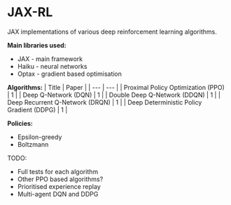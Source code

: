 # JAX-RL
JAX implementations of various deep reinforcement learning algorithms.

**Main libraries used:**
* JAX - main framework
* Haiku - neural networks
* Optax - gradient based optimisation

**Algorithms:**
| Title | Paper |
| --- | --- |
| Proximal Policy Optimization (PPO) | 1 |
| Deep Q-Network (DQN) | 1 |
| Double Deep Q-Network (DDQN) | 1 |
| Deep Recurrent Q-Network (DRQN) | 1 |
| Deep Deterministic Policy Gradient (DDPG) | 1 |

**Policies:**
* Epsilon-greedy
* Boltzmann

TODO:
* Full tests for each algorithm
* Other PPO based algorithms?
* Prioritised experience replay
* Multi-agent DQN and DDPG
